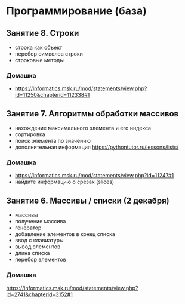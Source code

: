 # Программирование (база)
## Занятие 8. Строки
+ строка как объект
+ перебор символов строки
+ строковые методы

### Домашка
+ https://informatics.msk.ru/mod/statements/view.php?id=11250&chapterid=112338#1

## Занятие 7. Алгоритмы обработки массивов

+ нахождение максимального элемента и его индекса
+ сортировка
+ поиск элемента по значению
+ дополнительная информация https://pythontutor.ru/lessons/lists/

### Домашка
+ https://informatics.msk.ru/mod/statements/view.php?id=11247#1
+ найдите информацию о срезах (slices)

## Занятие 6. Массивы / списки (2 декабря)
+ массивы
+ получение массива
+ генератор
+ добавление элементов в конец списка
+ ввод с клавиатуры
+ вывод элементов
+ длина списка
+ перебор элементов

### Домашка
https://informatics.msk.ru/mod/statements/view.php?id=2741&chapterid=3152#1